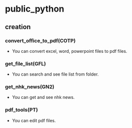 # public_python
## creation
### convert_office_to_pdf(COTP)
* You can convert excel, word, powerpoint files to pdf files.
### get_file_list(GFL)
* You can search and see file list from folder.
### get_nhk_news(GN2)
* You can get and see nhk news.
### pdf_tools(PT)
* You can edit pdf files.

